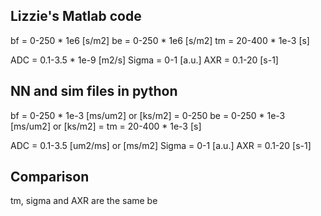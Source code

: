 ## Lizzie's Matlab code
bf =    0-250   * 1e6    [s/m2]
be =    0-250   * 1e6    [s/m2]
tm =    20-400  * 1e-3   [s]

ADC =   0.1-3.5 * 1e-9   [m2/s]
Sigma = 0-1              [a.u.]
AXR =   0.1-20           [s-1]

## NN and sim files in python
bf =    0-250   * 1e-3   [ms/um2] or [ks/m2] = 0-250 
be =    0-250   * 1e-3   [ms/um2] or [ks/m2] = 
tm =    20-400  * 1e-3   [s]

ADC =   0.1-3.5          [um2/ms] or [ms/m2]
Sigma = 0-1              [a.u.]
AXR =   0.1-20           [s-1]

## Comparison
tm, sigma and AXR are the same
be 